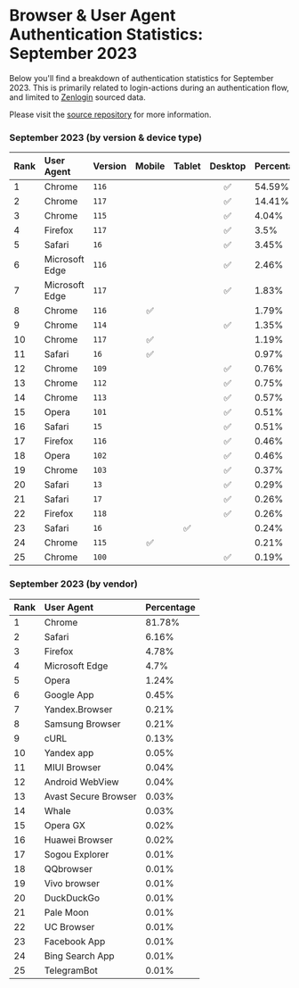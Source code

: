 # Browser & User Agent Authentication Statistics: September 2023

Below you'll find a breakdown of authentication statistics for
September 2023. This is primarily related to login-actions during an
authentication flow, and limited to <a href="https://zenlogin.co"/>Zenlogin</a>
sourced data.

Please visit the
<a href="https://github.com/zenlogin/browser-user-agent-authentication-statistics">source repository</a>
for more information.

### September 2023 (by version & device type)
| Rank | User Agent | Version | Mobile | Tablet | Desktop | Percentage |
| :--- | :--- | :--- | :---: | :---: | :---: | :--- |
| 1 | Chrome | `116` | | | ✅ | 54.59% |
| 2 | Chrome | `117` | | | ✅ | 14.41% |
| 3 | Chrome | `115` | | | ✅ | 4.04% |
| 4 | Firefox | `117` | | | ✅ | 3.5% |
| 5 | Safari | `16` | | | ✅ | 3.45% |
| 6 | Microsoft Edge | `116` | | | ✅ | 2.46% |
| 7 | Microsoft Edge | `117` | | | ✅ | 1.83% |
| 8 | Chrome | `116` | ✅ | | | 1.79% |
| 9 | Chrome | `114` | | | ✅ | 1.35% |
| 10 | Chrome | `117` | ✅ | | | 1.19% |
| 11 | Safari | `16` | ✅ | | | 0.97% |
| 12 | Chrome | `109` | | | ✅ | 0.76% |
| 13 | Chrome | `112` | | | ✅ | 0.75% |
| 14 | Chrome | `113` | | | ✅ | 0.57% |
| 15 | Opera | `101` | | | ✅ | 0.51% |
| 16 | Safari | `15` | | | ✅ | 0.51% |
| 17 | Firefox | `116` | | | ✅ | 0.46% |
| 18 | Opera | `102` | | | ✅ | 0.46% |
| 19 | Chrome | `103` | | | ✅ | 0.37% |
| 20 | Safari | `13` | | | ✅ | 0.29% |
| 21 | Safari | `17` | | | ✅ | 0.26% |
| 22 | Firefox | `118` | | | ✅ | 0.26% |
| 23 | Safari | `16` | | ✅ | | 0.24% |
| 24 | Chrome | `115` | ✅ | | | 0.21% |
| 25 | Chrome | `100` | | | ✅ | 0.19% |

### September 2023 (by vendor)
| Rank | User Agent | Percentage |
| :--- | :--- | :--- |
| 1 | Chrome | 81.78% |
| 2 | Safari | 6.16% |
| 3 | Firefox | 4.78% |
| 4 | Microsoft Edge | 4.7% |
| 5 | Opera | 1.24% |
| 6 | Google App | 0.45% |
| 7 | Yandex.Browser | 0.21% |
| 8 | Samsung Browser | 0.21% |
| 9 | cURL | 0.13% |
| 10 | Yandex app | 0.05% |
| 11 | MIUI Browser | 0.04% |
| 12 | Android WebView | 0.04% |
| 13 | Avast Secure Browser | 0.03% |
| 14 | Whale | 0.03% |
| 15 | Opera GX | 0.02% |
| 16 | Huawei Browser | 0.02% |
| 17 | Sogou Explorer | 0.01% |
| 18 | QQbrowser | 0.01% |
| 19 | Vivo browser | 0.01% |
| 20 | DuckDuckGo | 0.01% |
| 21 | Pale Moon | 0.01% |
| 22 | UC Browser | 0.01% |
| 23 | Facebook App | 0.01% |
| 24 | Bing Search App | 0.01% |
| 25 | TelegramBot | 0.01% |
